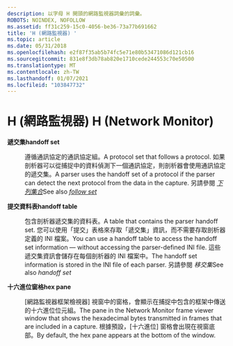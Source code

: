 ```yaml
---
description: 以字母 H 開頭的網路監視器詞彙的詞彙。
ROBOTS: NOINDEX, NOFOLLOW
ms.assetid: ff31c259-15c0-4056-be36-73a77b691662
title: 'H (網路監視器) '
ms.topic: article
ms.date: 05/31/2018
ms.openlocfilehash: e2f87f35ab5b74fc5e71e80b53471086d121cb16
ms.sourcegitcommit: 831e8f3db78ab820e1710cede244553c70e50500
ms.translationtype: MT
ms.contentlocale: zh-TW
ms.lasthandoff: 01/07/2021
ms.locfileid: "103847732"
---
```

# <a name="h-network-monitor"></a><span data-ttu-id="4b0b8-103">H (網路監視器) </span><span class="sxs-lookup"><span data-stu-id="4b0b8-103">H (Network Monitor)</span></span>

<dl> <dt>

<span data-ttu-id="4b0b8-104"><span id="_netmon_handoff_set_gly"></span><span id="_NETMON_HANDOFF_SET_GLY"></span>**遞交集**</span><span class="sxs-lookup"><span data-stu-id="4b0b8-104"><span id="_netmon_handoff_set_gly"></span><span id="_NETMON_HANDOFF_SET_GLY"></span>**handoff set**</span></span>
</dt> <dd>

<span data-ttu-id="4b0b8-105">遵循通訊協定的通訊協定組。</span><span class="sxs-lookup"><span data-stu-id="4b0b8-105">A protocol set that follows a protocol.</span></span> <span data-ttu-id="4b0b8-106">如果剖析器可以從捕捉中的資料偵測下一個通訊協定，則剖析器會使用通訊協定的遞交集。</span><span class="sxs-lookup"><span data-stu-id="4b0b8-106">A parser uses the handoff set of a protocol if the parser can detect the next protocol from the data in the capture.</span></span> <span data-ttu-id="4b0b8-107">另請參閱 [*下列集合*](f.md)</span><span class="sxs-lookup"><span data-stu-id="4b0b8-107">See also [*follow set*](f.md)</span></span>

</dd> <dt>

<span data-ttu-id="4b0b8-108"><span id="_netmon_handoff_table_gly"></span><span id="_NETMON_HANDOFF_TABLE_GLY"></span>**提交資料表**</span><span class="sxs-lookup"><span data-stu-id="4b0b8-108"><span id="_netmon_handoff_table_gly"></span><span id="_NETMON_HANDOFF_TABLE_GLY"></span>**handoff table**</span></span>
</dt> <dd>

<span data-ttu-id="4b0b8-109">包含剖析器遞交集的資料表。</span><span class="sxs-lookup"><span data-stu-id="4b0b8-109">A table that contains the parser handoff set.</span></span> <span data-ttu-id="4b0b8-110">您可以使用「提交」表格來存取「遞交集」資訊，而不需要存取剖析器定義的 INI 檔案。</span><span class="sxs-lookup"><span data-stu-id="4b0b8-110">You can use a handoff table to access the handoff set information — without accessing the parser-defined INI file.</span></span> <span data-ttu-id="4b0b8-111">這些遞交集資訊會儲存在每個剖析器的 INI 檔案中。</span><span class="sxs-lookup"><span data-stu-id="4b0b8-111">The handoff set information is stored in the INI file of each parser.</span></span> <span data-ttu-id="4b0b8-112">另請參閱 *移交集*</span><span class="sxs-lookup"><span data-stu-id="4b0b8-112">See also *handoff set*</span></span>

</dd> <dt>

<span data-ttu-id="4b0b8-113"><span id="_netmon_hex_pane_gly"></span><span id="_NETMON_HEX_PANE_GLY"></span>**十六進位窗格**</span><span class="sxs-lookup"><span data-stu-id="4b0b8-113"><span id="_netmon_hex_pane_gly"></span><span id="_NETMON_HEX_PANE_GLY"></span>**hex pane**</span></span>
</dt> <dd>

<span data-ttu-id="4b0b8-114">[網路監視器框架檢視器] 視窗中的窗格，會顯示在捕捉中包含的框架中傳送的十六進位位元組。</span><span class="sxs-lookup"><span data-stu-id="4b0b8-114">The pane in the Network Monitor frame viewer window that shows the hexadecimal bytes transmitted in frames that are included in a capture.</span></span> <span data-ttu-id="4b0b8-115">根據預設，[十六進位] 窗格會出現在視窗底部。</span><span class="sxs-lookup"><span data-stu-id="4b0b8-115">By default, the hex pane appears at the bottom of the window.</span></span>

</dd> </dl>

 

 



